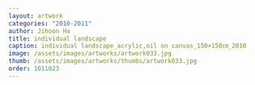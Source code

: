 ```yaml
---
layout: artwork 
categories: "2010-2011"
author: Jihoon Ha 
title: individual landscape 
caption: individual landscape_acrylic,oil on canvas_150×150㎝_2010 
image: /assets/images/artworks/artwork033.jpg 
thumb: /assets/images/artworks/thumbs/artwork033.jpg 
order: 1011023 
---
```

